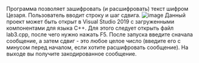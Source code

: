 
Программа позволяет зашифровать (и расшифровать) текст шифром Цезаря. Пользователь вводит строку и шаг сдвига.
![image](https://user-images.githubusercontent.com/90570582/137645446-7ab43efa-e6a7-489f-a8da-de5b1944942e.png)
Данный проект может быть открыт в Visual Studio 2019 с загруженными компонентами для языка C++.
Для этого следует открыть файл lab3.cpp, после чего нужно нажать F5.
После запуска введите сначала сообщение, а затем сдвиг - это любое целое число (введите его с минусом перед началом, если хотите расшифровать сообщение).
На выходе вы получите закодированное сообщение.
